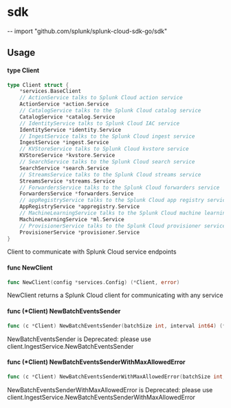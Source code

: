 # sdk
--
    import "github.com/splunk/splunk-cloud-sdk-go/sdk"


## Usage

#### type Client

```go
type Client struct {
	*services.BaseClient
	// ActionService talks to Splunk Cloud action service
	ActionService *action.Service
	// CatalogService talks to the Splunk Cloud catalog service
	CatalogService *catalog.Service
	// IdentityService talks to Splunk Cloud IAC service
	IdentityService *identity.Service
	// IngestService talks to the Splunk Cloud ingest service
	IngestService *ingest.Service
	// KVStoreService talks to Splunk Cloud kvstore service
	KVStoreService *kvstore.Service
	// SearchService talks to the Splunk Cloud search service
	SearchService *search.Service
	// StreamsService talks to the Splunk Cloud streams service
	StreamsService *streams.Service
	// ForwardersService talks to the Splunk Cloud forwarders service
	ForwardersService *forwarders.Service
	// appRegistryService talks to the Splunk Cloud app registry service
	AppRegistryService *appregistry.Service
	// MachineLearningService talks to the Splunk Cloud machine learning service
	MachineLearningService *ml.Service
	// ProvisionerService talks to the Splunk Cloud provisioner service
	ProvisionerService *provisioner.Service
}
```

Client to communicate with Splunk Cloud service endpoints

#### func  NewClient

```go
func NewClient(config *services.Config) (*Client, error)
```
NewClient returns a Splunk Cloud client for communicating with any service

#### func (*Client) NewBatchEventsSender

```go
func (c *Client) NewBatchEventsSender(batchSize int, interval int64) (*ingest.BatchEventsSender, error)
```
NewBatchEventsSender is Deprecated: please use
client.IngestService.NewBatchEventsSender

#### func (*Client) NewBatchEventsSenderWithMaxAllowedError

```go
func (c *Client) NewBatchEventsSenderWithMaxAllowedError(batchSize int, interval int64, maxErrorsAllowed int) (*ingest.BatchEventsSender, error)
```
NewBatchEventsSenderWithMaxAllowedError is Deprecated: please use
client.IngestService.NewBatchEventsSenderWithMaxAllowedError
